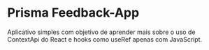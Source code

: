 # Prisma Feedback-App

Aplicativo simples com objetivo de aprender mais sobre o uso de ContextApi do React e hooks como useRef apenas com JavaScript.
